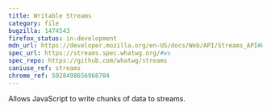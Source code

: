 ```yaml
---
title: Writable Streams
category: file
bugzilla: 1474543
firefox_status: in-development
mdn_url: https://developer.mozilla.org/en-US/docs/Web/API/Streams_API#Writable_streams
spec_url: https://streams.spec.whatwg.org/#ws
spec_repo: https://github.com/whatwg/streams
caniuse_ref: streams
chrome_ref: 5928498656968704
---
```


Allows JavaScript to write chunks of data to streams.
